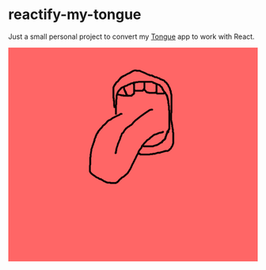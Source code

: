 # reactify-my-tongue

Just a small personal project to convert my [Tongue](tongue123.herokuapp.com) app to work with React.

<p align="center">
  <img src="./images/reactify-my-tongue.png" alt=""/>
</p>
